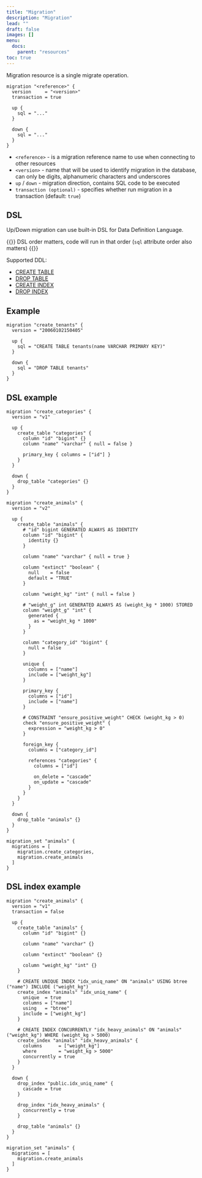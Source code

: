 ```yaml
---
title: "Migration"
description: "Migration"
lead: ""
draft: false
images: []
menu:
  docs:
    parent: "resources"
toc: true
---
```


Migration resource is a single migrate operation.

```hcl
migration "<reference>" {
  version     = "<version>"
  transaction = true

  up {
	sql = "..."
  }

  down {
	sql = "..."
  }
}
```

- `<reference>` - is a migration reference name to use when connecting to other resources
- `<version>` - name that will be used to identify migration in the database, can only be digits, alphanumeric characters and underscores
- `up` / `down` - migration direction, contains SQL code to be executed
- `transaction (optional)` - specifies whether run migration in a transaction (default: `true`)

## DSL

Up/Down migration can use built-in DSL for Data Definition Language.

{{<alert>}}
DSL order matters, code will run in that order (`sql` attribute order also matters)
{{</alert>}}

Supported DDL:
- [CREATE TABLE](https://github.com/ohkrab/krab/blob/master/krab/type_ddl_create_table.go#L11)
- [DROP TABLE](https://github.com/ohkrab/krab/blob/master/krab/type_ddl_drop_table.go#L11)
- [CREATE INDEX](https://github.com/ohkrab/krab/blob/master/krab/type_ddl_create_index.go#L11)
- [DROP INDEX](https://github.com/ohkrab/krab/blob/master/krab/type_ddl_drop_index.go#L11)


## Example

```hcl
migration "create_tenants" {
  version = "20060102150405"

  up {
	sql = "CREATE TABLE tenants(name VARCHAR PRIMARY KEY)"
  }

  down {
	sql = "DROP TABLE tenants"
  }
}
```

## DSL example

```hcl
migration "create_categories" {
  version = "v1"

  up {
    create_table "categories" {
	  column "id" "bigint" {}
	  column "name" "varchar" { null = false }

	  primary_key { columns = ["id"] }
	}
  }

  down {
    drop_table "categories" {}
  }
}

migration "create_animals" {
  version = "v2"

  up {
	create_table "animals" {
      # "id" bigint GENERATED ALWAYS AS IDENTITY
	  column "id" "bigint" {
		identity {}
	  }

	  column "name" "varchar" { null = true }
	  
	  column "extinct" "boolean" {
	    null    = false
		default = "TRUE"
	  }

	  column "weight_kg" "int" { null = false }

      # "weight_g" int GENERATED ALWAYS AS (weight_kg * 1000) STORED
	  column "weight_g" "int" {
		generated {
		  as = "weight_kg * 1000" 
		}
	  }

	  column "category_id" "bigint" {
	    null = false
	  }

	  unique {
		columns = ["name"]
		include = ["weight_kg"]
	  }

	  primary_key {
	    columns = ["id"]
		include = ["name"]
	  }

      # CONSTRAINT "ensure_positive_weight" CHECK (weight_kg > 0)
	  check "ensure_positive_weight" {
	    expression = "weight_kg > 0"
	  }

	  foreign_key {
	    columns = ["category_id"]

		references "categories" {
		  columns = ["id"]

		  on_delete = "cascade"
		  on_update = "cascade"
		}
	  }
	}
  }

  down {
    drop_table "animals" {}
  }
}

migration_set "animals" {
  migrations = [
    migration.create_categories,
    migration.create_animals
  ]
}
```

## DSL index example

```hcl
migration "create_animals" {
  version = "v1"
  transaction = false

  up {
	create_table "animals" {
	  column "id" "bigint" {}

	  column "name" "varchar" {}
	  
	  column "extinct" "boolean" {}

	  column "weight_kg" "int" {}
	}

    # CREATE UNIQUE INDEX "idx_uniq_name" ON "animals" USING btree ("name") INCLUDE ("weight_kg")
	create_index "animals" "idx_uniq_name" {
	  unique  = true
	  columns = ["name"]
	  using   = "btree"
	  include = ["weight_kg"]
	}

    # CREATE INDEX CONCURRENTLY "idx_heavy_animals" ON "animals" ("weight_kg") WHERE (weight_kg > 5000)
	create_index "animals" "idx_heavy_animals" {
	  columns      = ["weight_kg"]
	  where        = "weight_kg > 5000"
	  concurrently = true
	}
  }

  down {
    drop_index "public.idx_uniq_name" {
	  cascade = true
	}

    drop_index "idx_heavy_animals" {
	  concurrently = true
	}

    drop_table "animals" {}
  }
}

migration_set "animals" {
  migrations = [
    migration.create_animals
  ]
}
```
